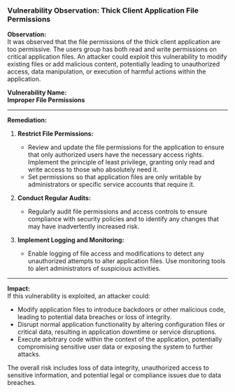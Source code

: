 ### Vulnerability Observation: Thick Client Application File Permissions

**Observation:**  
It was observed that the file permissions of the thick client application are too permissive. The users group has both read and write permissions on critical application files. An attacker could exploit this vulnerability to modify existing files or add malicious content, potentially leading to unauthorized access, data manipulation, or execution of harmful actions within the application.

**Vulnerability Name:**  
**Improper File Permissions**

---

**Remediation:**  
1. **Restrict File Permissions:**  
   - Review and update the file permissions for the application to ensure that only authorized users have the necessary access rights. Implement the principle of least privilege, granting only read and write access to those who absolutely need it.
   - Set permissions so that application files are only writable by administrators or specific service accounts that require it.

2. **Conduct Regular Audits:**  
   - Regularly audit file permissions and access controls to ensure compliance with security policies and to identify any changes that may have inadvertently increased risk.

3. **Implement Logging and Monitoring:**  
   - Enable logging of file access and modifications to detect any unauthorized attempts to alter application files. Use monitoring tools to alert administrators of suspicious activities.

---

**Impact:**  
If this vulnerability is exploited, an attacker could:
- Modify application files to introduce backdoors or other malicious code, leading to potential data breaches or loss of integrity.
- Disrupt normal application functionality by altering configuration files or critical data, resulting in application downtime or service disruptions.
- Execute arbitrary code within the context of the application, potentially compromising sensitive user data or exposing the system to further attacks.

The overall risk includes loss of data integrity, unauthorized access to sensitive information, and potential legal or compliance issues due to data breaches.
